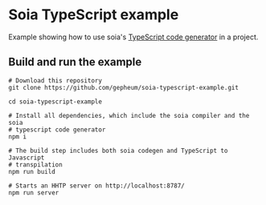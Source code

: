# Soia TypeScript example

Example showing how to use soia's [TypeScript code generator](https://github.com/gepheum/soia-typescript-gen) in a project.

## Build and run the example

```shell
# Download this repository
git clone https://github.com/gepheum/soia-typescript-example.git

cd soia-typescript-example

# Install all dependencies, which include the soia compiler and the soia
# typescript code generator
npm i

# The build step includes both soia codegen and TypeScript to Javascript
# transpilation
npm run build

# Starts an HHTP server on http://localhost:8787/
npm run server
```
